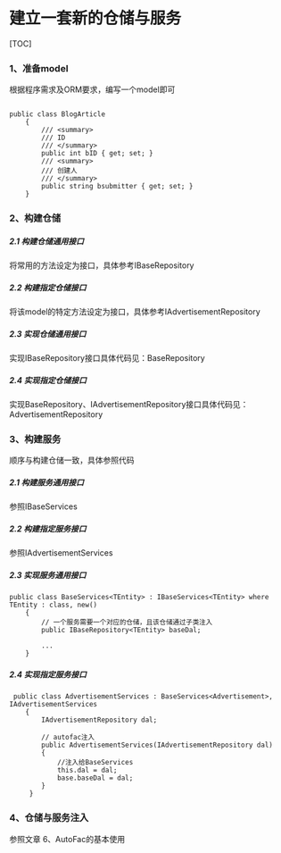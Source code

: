 # 建立一套新的仓储与服务

[TOC]

### 1、准备model

根据程序需求及ORM要求，编写一个model即可

```

public class BlogArticle
    {
        /// <summary>
        /// ID
        /// </summary>
        public int bID { get; set; }
        /// <summary>
        /// 创建人
        /// </summary>
        public string bsubmitter { get; set; }       
    }
```

### 2、构建仓储

##### 2.1 构建仓储通用接口

将常用的方法设定为接口，具体参考IBaseRepository

##### 2.2 构建指定仓储接口

将该model的特定方法设定为接口，具体参考IAdvertisementRepository

##### 2.3 实现仓储通用接口

实现IBaseRepository接口具体代码见：BaseRepository

##### 2.4 实现指定仓储接口

实现BaseRepository、IAdvertisementRepository接口具体代码见：AdvertisementRepository

### 3、构建服务

顺序与构建仓储一致，具体参照代码

##### 2.1 构建服务通用接口

参照IBaseServices

##### 2.2 构建指定服务接口

参照IAdvertisementServices

##### 2.3 实现服务通用接口

```
public class BaseServices<TEntity> : IBaseServices<TEntity> where TEntity : class, new()
    {
    	// 一个服务需要一个对应的仓储，且该仓储通过子类注入
        public IBaseRepository<TEntity> baseDal;
			
		...
    }
```

##### 2.4 实现指定服务接口

```
 public class AdvertisementServices : BaseServices<Advertisement>, IAdvertisementServices
    {
        IAdvertisementRepository dal;
		
		// autofac注入
        public AdvertisementServices(IAdvertisementRepository dal)
        {
        	//注入给BaseServices
            this.dal = dal;
            base.baseDal = dal;
        }
     }
```



### 4、仓储与服务注入

参照文章 6、AutoFac的基本使用
